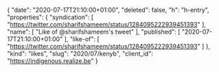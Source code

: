 {
  "date": "2020-07-17T21:10:00+01:00",
  "deleted": false,
  "h": "h-entry",
  "properties": {
    "syndication": [
      "https://twitter.com/sharifshameem/status/1284095222939451393"
    ],
    "name": [
      "Like of @sharifshameem's tweet"
    ],
    "published": [
      "2020-07-17T21:10:00+01:00"
    ],
    "like-of": [
      "https://twitter.com/sharifshameem/status/1284095222939451393"
    ]
  },
  "kind": "likes",
  "slug": "2020/07/kenyb",
  "client_id": "https://indigenous.realize.be"
}
